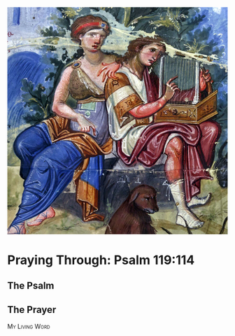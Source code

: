 <img class="intro-right" src="art-paris-psalter.jpg">

<style>
  li {list-style-type: none;}
  p + ul {
    margin-top: -18px;
}
</style>

# Praying Through: Psalm 119:114

## The Psalm

## The Prayer

<div style="font-variant: small-caps;">
My Living Word
</div>

